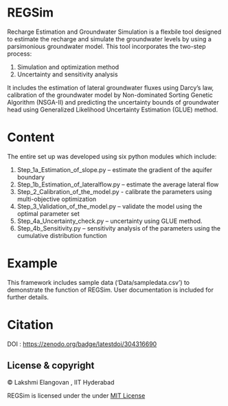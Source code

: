# REGSim

Recharge Estimation and Groundwater Simulation is a flexbile tool designed to estimate the recharge and simulate the groundwater levels by using a parsimonious groundwater model. This tool incorporates the two-step process: 
1.	Simulation and optimization method
2.	Uncertainty and sensitivity analysis


It includes the estimation of lateral groundwater fluxes using Darcy’s law, calibration of the groundwater model by Non-dominated Sorting Genetic Algorithm (NSGA-II) and predicting the uncertainty bounds of groundwater head using Generalized Likelihood Uncertainty Estimation (GLUE) method.


# Content 
The entire set up was developed using six python modules which include:
1.	Step_1a_Estimation_of_slope.py – estimate the gradient of the aquifer boundary
2.	Step_1b_Estimation_of_lateralflow.py – estimate the average lateral flow 
3.	Step_2_Calibration_of_the_model.py - calibrate the parameters using multi-objective optimization
4.	Step_3_Validation_of_the_model.py – validate the model using the optimal parameter set
5.	Step_4a_Uncertainty_check.py – uncertainty using GLUE method.
6.	Step_4b_Sensitivity.py – sensitivity analysis of the parameters using the cumulative distribution function

# Example 
This framework includes sample data (‘Data/sampledata.csv’) to demonstrate the function of REGSim. User documentation is included for further details. 

# Citation 

DOI : https://zenodo.org/badge/latestdoi/304316690

## License & copyright

© Lakshmi Elangovan , IIT Hyderabad

REGSim is licensed under the under [MIT License](LICENSE) 
